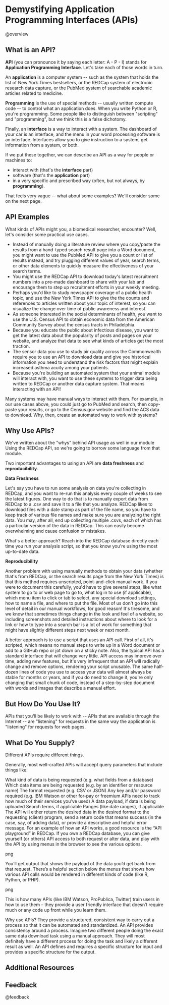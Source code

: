 <!--
author:   Joy Payton
email:    paytonk@chop.edu
version:  1.0.0
current_version_description: Initial version
module_type: standard
docs_version: 3.0.0
language: en
narrator: US English Female
mode: Textbook
title: Demystifying Application Programming Interfaces (APIs) 
comment:  Understand what an application programming interface (API) is and why APIs are useful!
long_description: An application programming interface (API) can allow you to work more easily with data sources and technical tools.  Learn more about what an API is, how to find out more about your API, and use cases for when using an API makes sense.  It's appropriate for brand new beginners.
estimated_time_in_minutes: 30

@pre_reqs
No particular skills or experience are required for this module.  
@end

@learning_objectives  
After completion of this module, learners will be able to:

- Define the term *application programming interface* (API)
- Explain why APIs can be useful to biomedical researchers
- Explain how to interact with an API

@end

good_first_module: true
coding_required: false

@sets_you_up_for

@end

@depends_on_knowledge_available_in


@end

@version_history 

Previous versions: 

No previous versions.

@end

import: https://raw.githubusercontent.com/arcus/education_modules/main/_module_templates/macros.md
-->

# Demystifying Application Programming Interfaces (APIs)

@overview

## What is an API?

**API** (you can pronounce it by saying each letter: A - P - I) stands for **Application Programming Interface**.  Let's take each of those words in turn.

An **application** is a computer system -- such as the system that holds the list of New York Times bestsellers, or the REDCap system of electronic research data capture, or the PubMed system of searchable academic articles related to medicine.

**Programming** is the use of special methods -- usually written compute code -- to control what an application does.  When you write Python or R, you're programming.  Some people like to distinguish between "scripting" and "programming", but we think this is a false dichotomy.  

Finally, an **interface** is a way to interact with a system.  The dashboard of your car is an interface, and the menu in your word processing software is an interface.  Interfaces allow you to give instruction to a system, get information from a system, or both.

If we put these together, we can describe an API as a way for people or machines to:
* interact with (that's the **interface** part)
* software (that's the **application** part)
* in a very specific and prescribed way (often, but not always, by **programming**). 

That feels very vague -- what about some examples?  We'll consider some on the next page.

## API Examples 

What kinds of APIs might you, a biomedical researcher, encounter?  Well, let's consider some practical use cases.

* Instead of manually doing a literature review where you copy/paste the results from a hand-typed search result page into a Word document, you might want to use the PubMed API to give you a count or list of results instead, and try plugging different values of year, search terms, or other data elements to quickly measure the effectiveness of your search terms.
* You might use the REDCap API to download today's latest recruitment numbers into a pre-made dashboard to share with your lab and encourage them to step up recruitment efforts in your weekly meeting.
* Perhaps you'd like to study newspaper coverage of a public health topic, and use the New York Times API to give the the counts and references to articles written about your topic of interest, so you can visualize the change over time of public awareness and interest.
* As someone interested in the social determinants of health, you want to use the U.S. Census API to obtain economic data from the American Community Survey about the census tracts in Philadelphia.
* Because you educate the public about infectious disease, you want to get the latest data about the popularity of posts and pages on your website, and analyze that data to see what kinds of articles get the most traction.
* The sensor data you use to study air quality across the Commonwealth require you to use an API to download data and give you historical information you need to understand the risk factors that might explain increased asthma acuity among your patients.
* Because you're building an automated system that your animal models will interact with, you want to use these systems to trigger data being written to REDCap or another data capture system.  That means interacting with an API!

Many systems may have manual ways to interact with them.  For example, in our use cases above, you could just go to PubMed and search, then copy-paste your results, or go to the Census.gov website and find the ACS data to download.  Why, then, create an automated way to work with systems?

## Why Use APIs?

We've written about the "whys" behind API usage as well in our module Using the REDCap API, so we're going to borrow some language from that module.

Two important advantages to using an API are **data freshness** and **reproducibility**.

**Data Freshness**

Let's say you have to run some analysis on data you're collecting in REDCap, and you want to re-run this analysis every couple of weeks to see the latest figures. One way to do that is to manually export data from REDCap to a .csv and save it to a file that you analyze.  REDCap likes to download files with a date stamp as part of the file name, so you have to keep track of various file names and make sure you are analyzing the right data. You may, after all, end up collecting multiple .csvs, each of which has a particular version of the data in REDCap. This can easily become overwhelming and cause confusion or mistakes.

What's a better approach? Reach into the REDCap database directly each time you run your analysis script, so that you know you're using the most up-to-date data.

**Reproducibility**

Another problem with using manually methods to obtain your data (whether that's from REDCap, or the search results page from the New York Times) is that this method requires unscripted, point-and-click manual work. If you were to document this carefully, you'd have to give several steps, like what system to go to or web page to go to, what log in to use (if applicable), which menu item to click or tab to select, any special download settings, how to name a file, and where to put the file. Most of us don't go into this level of detail in our manual workflows, for good reason! It's tiresome, and we know that sometimes things change in the look and feel of a website, so including screenshots and detailed instructions about where to look for a link or how to type into a search bar is a lot of work for something that might have slightly different steps next week or next month.

A better approach is to use a script that uses an API call. First of all, it's scripted, which means no manual steps to write up in a Word document or add to a GitHub repo or jot down on a sticky note. Also, the typical API has a standard interface that will change very little. API access may improve over time, adding new features, but it's very infrequent that an API will radically change and remove options, rendering your script unusable. The same half-dozen lines of code you use to access your data will almost always be stable for months or years, and if you do need to change it, you're only changing that small chunk of code, instead of a step-by-step document with words and images that describe a manual effort.

## But How Do You Use It?

APIs that you'll be likely to work with -- APIs that are available through the Internet -- are "listening" for requests in the same way the application is "listening" for requests for web pages.  


## What Do You Supply?

Different APIs require different things.

Generally, most well-crafted APIs will accept query parameters that include things like:

What kind of data is being requested (e.g. what fields from a database)
Which data items are being requested (e.g. by an identifier or resource name)
The format requested (e.g. CSV or JSON)
Any key and/or password required (e.g. IBM Watson or other for-pay or freemium APIs need to track how much of their services you’ve used)
A data payload, if data is being uploaded
Search terms, if applicable
Ranges (like date ranges), if applicable
The API will either return the desired data in the desired format to the requesting (client) program, send a return code that means success (in the case, say, of adding data), or provide a descriptive and helpful error message. For an example of how an API works, a good resource is the “API playground” in REDCap. If you own a REDCap database, you can give yourself (or others) API access to both request or alter data, and play with the API by using menus in the browser to see the various options.

png

You’ll get output that shows the payload of the data you’d get back from that request. There’s a helpful section below the menus that shows how various API calls would be rendered in different kinds of code (like R, Python, or PHP).

png

This is how many APIs (like IBM Watson, ProPublica, Twitter) train users in how to use them – they provide a user friendly interface that doesn’t require much or any code up front while you learn them.

Why use APIs? They provide a structured, consistent way to carry out a process so that it can be automated and standardized. An API provides consistency around a process. Imagine two different people doing the exact same data download task using a manual approach. They will most definitely have a different process for doing the task and likely a different result as well. An API defines and requires a specific structure for input and provides a specific structure for the output.



## Additional Resources

## Feedback

@feedback